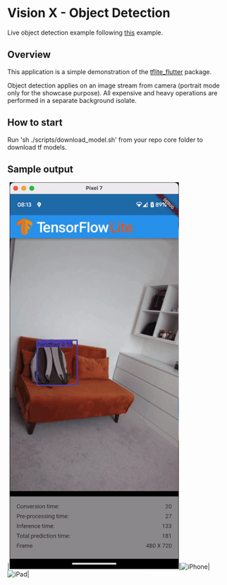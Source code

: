 # Vision X - Object Detection

Live object detection example following [this](https://www.tensorflow.org/lite/examples/object_detection/overview) example.

## Overview

This application is a simple demonstration of the [tflite_flutter](https://pub.dev/packages/tflite_flutter) package.

Object detection applies on an image stream from camera (portrait mode only for the showcase purpose).
All expensive and heavy operations are performed in a separate background isolate.

## How to start

Run 'sh ./scripts/download_model.sh' from your repo core folder to download tf models.

## Sample output

|![Pixel](output_Pixel7.gif)|![iPhone](output_iPhone.gif)|![iPad](output_iPad.gif)|
